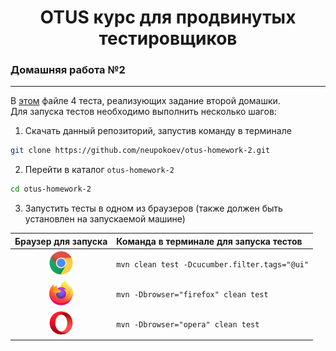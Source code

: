 <h1 align="center">OTUS курс для продвинутых тестировщиков</h1>
<h3 align="left">Домашняя работа №2</h3>

---
В [этом](https://github.com/neupokoev/otus-homework-2/blob/main/src/test/java/ui/courses/Homework2Tests.java) 
файле 4 теста, реализующих задание второй домашки.\
Для запуска тестов необходимо выполнить несколько шагов: 
1. Скачать данный репозиторий, запустив команду в терминале
```bash
git clone https://github.com/neupokoev/otus-homework-2.git
```
2. Перейти в каталог `otus-homework-2`
```bash
cd otus-homework-2
```
3. Запустить тесты в одном из браузеров (также должен быть установлен на запускаемой машине)

|                        Браузер для запуска                        | Команда в терминале для запуска тестов        |
|:-----------------------------------------------------------------:|:----------------------------------------------|
| <img src="src/main/resources/chrome.png" width="40" height="40">  | `mvn clean test -Dcucumber.filter.tags="@ui"` |
| <img src="src/main/resources/firefox.png" width="40" height="40"> | `mvn -Dbrowser="firefox" clean test`          |
|  <img src="src/main/resources/opera.png" width="40" height="40">  | `mvn -Dbrowser="opera" clean test`            |